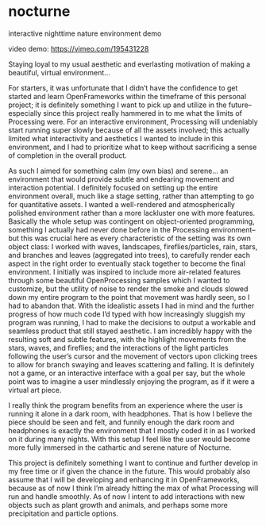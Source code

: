 # nocturne
interactive nighttime nature environment demo

video demo: https://vimeo.com/195431228

Staying loyal to my usual aesthetic and everlasting motivation of making a beautiful, virtual environment… 

For starters, it was unfortunate that I didn’t have the confidence to get started and learn OpenFrameworks 
within the timeframe of this personal project; it is definitely something I want to pick up and utilize in the future–especially 
since this project really hammered in to me what the limits of Processing were. For an interactive environment, Processing will 
undeniably start running super slowly because of all the assets involved; this actually limited what interactivity and aesthetics 
I wanted to include in this environment, and I had to prioritize what to keep without sacrificing a sense of completion in the 
overall product.

As such I aimed for something calm (my own bias) and serene… an environment that would provide subtle and endearing movement and 
interaction potential. I definitely focused on setting up the entire environment overall, much like a stage setting, rather than 
attempting to go for quantitative assets. I wanted a well-rendered and atmospherically polished environment rather than a more 
lackluster one with more features. Basically the whole setup was contingent on object-oriented programming, something I actually 
had never done before in the Processing environment–but this was crucial here as every characteristic of the setting was its 
own object class: I worked with waves, landscapes, fireflies/particles, rain, stars, and branches and leaves (aggregated into trees), 
to carefully render each aspect in the right order to eventually stack together to become the final environment. I initially was 
inspired to include more air-related features through some beautiful OpenProcessing samples which I wanted to customize, but the 
utility of noise to render the smoke and clouds slowed down my entire program to the point that movement was hardly seen, so I had 
to abandon that. With the idealistic assets I had in mind and the further progress of how much code I’d typed with how increasingly 
sluggish my program was running, I had to make the decisions to output a workable and seamless product that still stayed aesthetic. 
I am incredibly happy with the resulting soft and subtle features, with the highlight movements from the stars, waves, and fireflies; 
and the interactions of the light particles following the user’s cursor and the movement of vectors upon clicking trees to allow for 
branch swaying and leaves scattering and falling. It is definitely not a game, or an interactive interface with a goal per say, but 
the whole point was to imagine a user mindlessly enjoying the program, as if it were a virtual art piece.

I really think the program benefits from an experience where the user is running it alone in a dark room, with headphones. 
That is how I believe the piece should be seen and felt, and funnily enough the dark room and headphones is exactly the 
environment that I mostly coded it in as I worked on it during many nights. With this setup I feel like the user would become more 
fully immersed in the cathartic and serene nature of Nocturne.

This project is definitely something I want to continue and further develop in my free time or if given the chance in the future. 
This would probably also assume that I will be developing and enhancing it in OpenFrameworks, because as of now I think I’m already 
hitting the max of what Processing will run and handle smoothly. As of now I intent to add interactions with new objects such as 
plant growth and animals, and perhaps some more precipitation and particle options.
